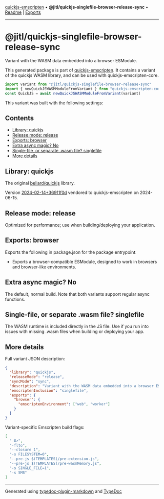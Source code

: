 [quickjs-emscripten](../../packages.md) • **@jitl/quickjs-singlefile-browser-release-sync** • [Readme](README.md) \| [Exports](exports.md)

***

# @jitl/quickjs-singlefile-browser-release-sync

Variant with the WASM data embedded into a browser ESModule.

This generated package is part of [quickjs-emscripten](https://github.com/justjake/quickjs-emscripten).
It contains a variant of the quickjs WASM library, and can be used with quickjs-emscripten-core.

```typescript
import variant from "@jitl/quickjs-singlefile-browser-release-sync"
import { newQuickJSWASMModuleFromVariant } from "quickjs-emscripten-core"
const QuickJS = await newQuickJSWASMModuleFromVariant(variant)
```

This variant was built with the following settings:

## Contents

- [Library: quickjs](README.md#library-quickjs)
- [Release mode: release](README.md#release-mode-release)
- [Exports: browser](README.md#exports-browser)
- [Extra async magic? No](README.md#extra-async-magic-no)
- [Single-file, or separate .wasm file? singlefile](README.md#single-file-or-separate-wasm-file-singlefile)
- [More details](README.md#more-details)

## Library: quickjs

The original [bellard/quickjs](https://github.com/bellard/quickjs) library.

Version [2024-02-14+36911f0d](https://github.com/bellard/quickjs/commit/36911f0d3ab1a4c190a4d5cbe7c2db225a455389) vendored to quickjs-emscripten on 2024-06-15.

## Release mode: release

Optimized for performance; use when building/deploying your application.

## Exports: browser

Exports the following in package.json for the package entrypoint:

- Exports a browser-compatible ESModule, designed to work in browsers and browser-like environments.

## Extra async magic? No

The default, normal build. Note that both variants support regular async functions.

## Single-file, or separate .wasm file? singlefile

The WASM runtime is included directly in the JS file. Use if you run into issues with missing .wasm files when building or deploying your app.

## More details

Full variant JSON description:

```json
{
  "library": "quickjs",
  "releaseMode": "release",
  "syncMode": "sync",
  "description": "Variant with the WASM data embedded into a browser ESModule.",
  "emscriptenInclusion": "singlefile",
  "exports": {
    "browser": {
      "emscriptenEnvironment": ["web", "worker"]
    }
  }
}
```

Variant-specific Emscripten build flags:

```json
[
  "-Oz",
  "-flto",
  "--closure 1",
  "-s FILESYSTEM=0",
  "--pre-js $(TEMPLATES)/pre-extension.js",
  "--pre-js $(TEMPLATES)/pre-wasmMemory.js",
  "-s SINGLE_FILE=1",
  "-s 5MB"
]
```

***

Generated using [typedoc-plugin-markdown](https://www.npmjs.com/package/typedoc-plugin-markdown) and [TypeDoc](https://typedoc.org/)
